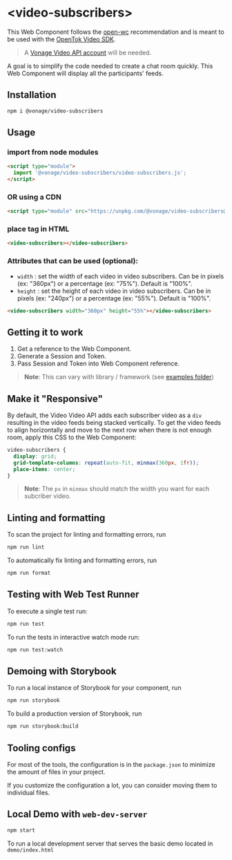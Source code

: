 # \<video-subscribers>

This Web Component follows the [open-wc](https://github.com/open-wc/open-wc) recommendation and is meant to be used with the [OpenTok Video SDK](https://tokbox.com/developer/sdks/js/).

> A [Vonage Video API account](https://tokbox.com/account/user/signup) will be needed.

A goal is to simplify the code needed to create a chat room quickly. This Web Component will display all the participants' feeds.

## Installation

```bash
npm i @vonage/video-subscribers
```

## Usage

### import from node modules

```html
<script type="module">
  import '@vonage/video-subscribers/video-subscribers.js';
</script>
```

### OR using a CDN
```html
<script type="module" src="https://unpkg.com/@vonage/video-subscribers@latest/video-subscribers.js?module"></script>

```

### place tag in HTML

```html
<video-subscribers></video-subscribers>
```

### Attributes that can be used (optional):

- `width` : set the width of each video in video subscribers. Can be in pixels (ex: "360px") or a percentage (ex: "75%"). Default is "100%".
- `height` : set the height of each video in video subscribers. Can be in pixels (ex: "240px") or a percentage (ex: "55%"). Default is "100%".

```html
<video-subscribers width="360px" height="55%"></video-subscribers>
```

## Getting it to work

1. Get a reference to the Web Component.
2. Generate a Session and Token.
3. Pass Session and Token into Web Component reference.

>**Note**: This can vary with library / framework (see [examples folder](../examples))

## Make it "Responsive"

By default, the Video Video API adds each subscriber video as a `div` resulting in the video feeds being stacked vertically. To get the video feeds to align horizontally and move to the next row when there is not enough room, apply this CSS to the Web Component:

```css
video-subscribers {
  display: grid;
  grid-template-columns: repeat(auto-fit, minmax(360px, 1fr));
  place-items: center;
}
```
>**Note**: The `px` in `minmax` should match the width you want for each subcriber video.

## Linting and formatting

To scan the project for linting and formatting errors, run

```bash
npm run lint
```

To automatically fix linting and formatting errors, run

```bash
npm run format
```

## Testing with Web Test Runner

To execute a single test run:

```bash
npm run test
```

To run the tests in interactive watch mode run:

```bash
npm run test:watch
```

## Demoing with Storybook

To run a local instance of Storybook for your component, run

```bash
npm run storybook
```

To build a production version of Storybook, run

```bash
npm run storybook:build
```


## Tooling configs

For most of the tools, the configuration is in the `package.json` to minimize the amount of files in your project.

If you customize the configuration a lot, you can consider moving them to individual files.

## Local Demo with `web-dev-server`

```bash
npm start
```

To run a local development server that serves the basic demo located in `demo/index.html`
